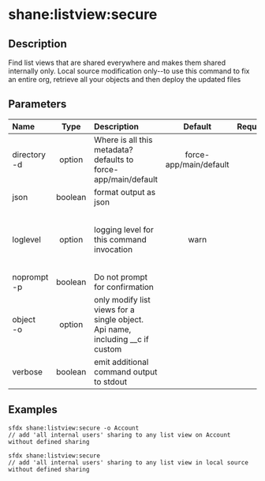 <!-- This file has been generated with command 'sfdx hardis:doc:plugin:generate'. Please do not update it manually or it may be overwritten -->
# shane:listview:secure

## Description

Find list views that are shared everywhere and makes them shared internally only.  Local source modification only--to use this command to fix an entire org, retrieve all your objects and then deploy the updated files

## Parameters

|Name|Type|Description|Default|Required|Options|
|:---|:--:|:----------|:-----:|:------:|:-----:|
|directory<br/>-d|option|Where is all this metadata? defaults to force-app/main/default|force-app/main/default|||
|json|boolean|format output as json||||
|loglevel|option|logging level for this command invocation|warn||trace<br/>debug<br/>info<br/>warn<br/>error<br/>fatal|
|noprompt<br/>-p|boolean|Do not prompt for confirmation||||
|object<br/>-o|option|only modify list views for a single object.  Api name, including __c if custom||||
|verbose|boolean|emit additional command output to stdout||||

## Examples

```shell
sfdx shane:listview:secure -o Account
// add 'all internal users' sharing to any list view on Account without defined sharing

```

```shell
sfdx shane:listview:secure
// add 'all internal users' sharing to any list view in local source without defined sharing

```


